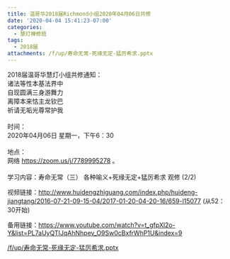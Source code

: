 ```yaml
---
title: 温哥华2018届Richmond小组2020年04月06日共修
date: '2020-04-04 15:41:23-07:00'
categories:
  - 慧灯禅修班
tags:
  - 2018届
attachments: /f/up/寿命无常-死缘无定-猛厉希求.pptx
---
```

2018届温哥华慧灯小组共修通知：\
诸法等性本基法界中\
自现圆满三身游舞力\
离障本来怙主龙钦巴\
祈请无垢光尊常护我\
\
时间：\
2020年04月06日 星期一，下午6：30\
\
地点：\
网络 <https://zoom.us/j/7789995278> 。\
\
学习内容：寿命无常（三） 各种喻义+死缘无定+猛厉希求 观修 (2/2)

视频链接：<http://www.huidengzhiguang.com/index.php/huideng-jiangtang/2016-07-21-09-15-04/2017-01-20-04-20-16/659-l15077> (从52：30开始)

备用链接：<https://www.youtube.com/watch?v=t_gfpXl2o-Y&list=PL7aUyQTIJqAhNhpev_O9Sw0cBxfrWhP1U&index=9>

[/f/up/寿命无常-死缘无定-猛厉希求.pptx](https://s3.ca-central-1.wasabisys.com/hddata/f.huidengchanxiu.net/hdv/f/up/寿命无常-死缘无定-猛厉希求.pptx)